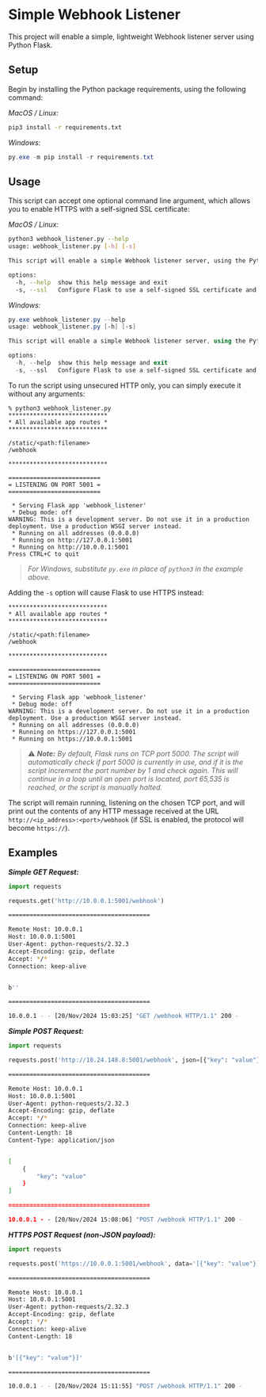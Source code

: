 # Simple Webhook Listener

This project will enable a simple, lightweight Webhook listener server using Python Flask.

## Setup

Begin by installing the Python package requirements, using the following command:

*MacOS / Linux:*

```bash
pip3 install -r requirements.txt
```

*Windows:*

```powershell
py.exe -m pip install -r requirements.txt
```

## Usage

This script can accept one optional command line argument, which allows you to enable HTTPS with a self-signed SSL certificate:

*MacOS / Linux:*

```bash
python3 webhook_listener.py --help
usage: webhook_listener.py [-h] [-s]

This script will enable a simple Webhook listener server, using the Python Flask package.

options:
  -h, --help  show this help message and exit
  -s, --ssl   Configure Flask to use a self-signed SSL certificate and enable the HTTPS protocol.
```

*Windows:*

```powershell
py.exe webhook_listener.py --help
usage: webhook_listener.py [-h] [-s]

This script will enable a simple Webhook listener server, using the Python Flask package.

options:
  -h, --help  show this help message and exit
  -s, --ssl   Configure Flask to use a self-signed SSL certificate and enable the HTTPS protocol.
```

To run the script using unsecured HTTP only, you can simply execute it without any arguments:

```
% python3 webhook_listener.py
****************************
* All available app routes *
****************************

/static/<path:filename>
/webhook

****************************

==========================
= LISTENING ON PORT 5001 =
==========================

 * Serving Flask app 'webhook_listener'
 * Debug mode: off
WARNING: This is a development server. Do not use it in a production deployment. Use a production WSGI server instead.
 * Running on all addresses (0.0.0.0)
 * Running on http://127.0.0.1:5001
 * Running on http://10.0.0.1:5001
Press CTRL+C to quit
```
  > *For Windows, substitute `py.exe` in place of `python3` in the example above.*

Adding the `-s` option will cause Flask to use HTTPS instead:

```
****************************
* All available app routes *
****************************

/static/<path:filename>
/webhook

****************************

==========================
= LISTENING ON PORT 5001 =
==========================

 * Serving Flask app 'webhook_listener'
 * Debug mode: off
WARNING: This is a development server. Do not use it in a production deployment. Use a production WSGI server instead.
 * Running on all addresses (0.0.0.0)
 * Running on https://127.0.0.1:5001
 * Running on https://10.0.0.1:5001
```

  > :warning: ***Note:*** *By default, Flask runs on TCP port 5000.  The script will automatically check if port 5000 is currently in use, and if it is the script increment the port number by 1 and check again.  This will continue in a loop until an open port is located, port 65,535 is reached, or the script is manually halted.*

The script will remain running, listening on the chosen TCP port, and will print out the contents of any HTTP message received at the URL `http://<ip_address>:<port>/webhook` (if SSL is enabled, the protocol will become `https://`).

## Examples

***Simple GET Request:***

```python
import requests

requests.get('http://10.0.0.1:5001/webhook')
```

```bash
========================================

Remote Host: 10.0.0.1
Host: 10.0.0.1:5001
User-Agent: python-requests/2.32.3
Accept-Encoding: gzip, deflate
Accept: */*
Connection: keep-alive


b''

========================================

10.0.0.1 - - [20/Nov/2024 15:03:25] "GET /webhook HTTP/1.1" 200 -
```

***Simple POST Request:***

```python
import requests

requests.post('http://10.24.148.8:5001/webhook', json=[{"key": "value"}])
```

```bash
========================================

Remote Host: 10.0.0.1
Host: 10.0.0.1:5001
User-Agent: python-requests/2.32.3
Accept-Encoding: gzip, deflate
Accept: */*
Connection: keep-alive
Content-Length: 18
Content-Type: application/json


[
    {
        "key": "value"
    }
]

========================================

10.0.0.1 - - [20/Nov/2024 15:08:06] "POST /webhook HTTP/1.1" 200 -
```

***HTTPS POST Request (non-JSON payload):***

```python
import requests

requests.post('https://10.0.0.1:5001/webhook', data='[{"key": "value"}]', verify=False)
```

```bash
========================================

Remote Host: 10.0.0.1
Host: 10.0.0.1:5001
User-Agent: python-requests/2.32.3
Accept-Encoding: gzip, deflate
Accept: */*
Connection: keep-alive
Content-Length: 18


b'[{"key": "value"}]'

========================================

10.0.0.1 - - [20/Nov/2024 15:11:55] "POST /webhook HTTP/1.1" 200 -
```